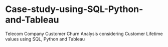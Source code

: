 # Case-study-using-SQL-Python-and-Tableau
Telecom Company Customer Churn Analysis considering Customer Lifetime values using SQL, Python and Tableau
